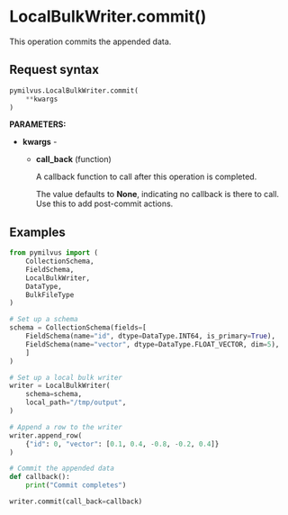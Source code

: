 
# LocalBulkWriter.commit()

This operation commits the appended data.

## Request syntax

```python
pymilvus.LocalBulkWriter.commit(
    **kwargs
)
```

__PARAMETERS:__

- __kwargs__ -

    - __call_back__ (function)

        A callback function to call after this operation is completed.

        The value defaults to __None__, indicating no callback is there to call. Use this to add post-commit actions.

## Examples

```python
from pymilvus import (
    CollectionSchema, 
    FieldSchema, 
    LocalBulkWriter, 
    DataType, 
    BulkFileType
)

# Set up a schema
schema = CollectionSchema(fields=[
    FieldSchema(name="id", dtype=DataType.INT64, is_primary=True),
    FieldSchema(name="vector", dtype=DataType.FLOAT_VECTOR, dim=5),
    ]
)

# Set up a local bulk writer
writer = LocalBulkWriter(
    schema=schema,
    local_path="/tmp/output",
)

# Append a row to the writer
writer.append_row(
    {"id": 0, "vector": [0.1, 0.4, -0.8, -0.2, 0.4]}
)

# Commit the appended data
def callback():
    print("Commit completes")

writer.commit(call_back=callback)
```

